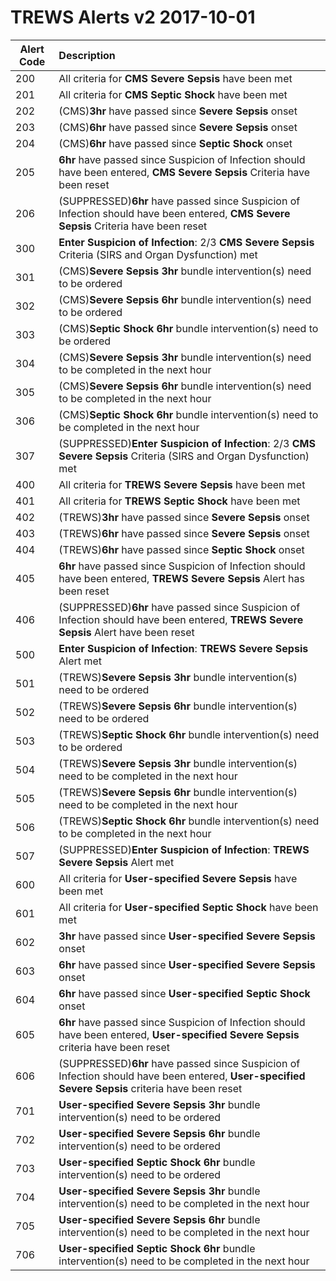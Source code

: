 TREWS Alerts v2 2017-10-01
==========================

| Alert Code | Description |
|------------|:------------|
| 200 | All criteria for **CMS Severe Sepsis** have been met|
| 201 | All criteria for **CMS Septic Shock** have been met|
| 202 | (CMS)**3hr** have passed since **Severe Sepsis** onset|
| 203 | (CMS)**6hr** have passed since **Severe Sepsis** onset|
| 204 | (CMS)**6hr** have passed since **Septic Shock** onset|
| 205 | **6hr** have passed since Suspicion of Infection should have been entered, **CMS Severe Sepsis** Criteria have been reset|
| 206 | (SUPPRESSED)**6hr** have passed since Suspicion of Infection should have been entered, **CMS Severe Sepsis** Criteria have been reset|
| 300 | **Enter Suspicion of Infection**: 2/3 **CMS Severe Sepsis** Criteria (SIRS and Organ Dysfunction) met|
| 301 | (CMS)**Severe Sepsis** **3hr** bundle intervention(s) need to be ordered|
| 302 | (CMS)**Severe Sepsis** **6hr** bundle intervention(s) need to be ordered|
| 303 | (CMS)**Septic Shock** **6hr** bundle intervention(s) need to be ordered|
| 304 | (CMS)**Severe Sepsis** **3hr** bundle intervention(s) need to be completed in the next hour|
| 305 | (CMS)**Severe Sepsis** **6hr** bundle intervention(s) need to be completed in the next hour|
| 306 | (CMS)**Septic Shock** **6hr** bundle intervention(s) need to be completed in the next hour|
| 307 | (SUPPRESSED)**Enter Suspicion of Infection**: 2/3 **CMS Severe Sepsis** Criteria (SIRS and Organ Dysfunction) met|
| 400 | All criteria for **TREWS Severe Sepsis** have been met|
| 401 | All criteria for **TREWS Septic Shock** have been met|
| 402 | (TREWS)**3hr** have passed since **Severe Sepsis** onset|
| 403 | (TREWS)**6hr** have passed since **Severe Sepsis** onset|
| 404 | (TREWS)**6hr** have passed since **Septic Shock** onset|
| 405 | **6hr** have passed since Suspicion of Infection should have been entered, **TREWS Severe Sepsis** Alert has been reset|
| 406 | (SUPPRESSED)**6hr** have passed since Suspicion of Infection should have been entered, **TREWS Severe Sepsis** Alert have been reset|
| 500 | **Enter Suspicion of Infection**: **TREWS Severe Sepsis** Alert met|
| 501 | (TREWS)**Severe Sepsis** **3hr** bundle intervention(s) need to be ordered|
| 502 | (TREWS)**Severe Sepsis** **6hr** bundle intervention(s) need to be ordered|
| 503 | (TREWS)**Septic Shock** **6hr** bundle intervention(s) need to be ordered|
| 504 | (TREWS)**Severe Sepsis** **3hr** bundle intervention(s) need to be completed in the next hour|
| 505 | (TREWS)**Severe Sepsis** **6hr** bundle intervention(s) need to be completed in the next hour|
| 506 | (TREWS)**Septic Shock** **6hr** bundle intervention(s) need to be completed in the next hour|
| 507 | (SUPPRESSED)**Enter Suspicion of Infection**: **TREWS Severe Sepsis** Alert met|
| 600 | All criteria for **User-specified Severe Sepsis** have been met|
| 601 | All criteria for **User-specified Septic Shock** have been met|
| 602 | **3hr** have passed since **User-specified Severe Sepsis** onset|
| 603 | **6hr** have passed since **User-specified Severe Sepsis** onset|
| 604 | **6hr** have passed since **User-specified Septic Shock** onset|
| 605 | **6hr** have passed since Suspicion of Infection should have been entered, **User-specified Severe Sepsis** criteria have been reset|
| 606 | (SUPPRESSED)**6hr** have passed since Suspicion of Infection should have been entered, **User-specified Severe Sepsis** criteria have been reset|
| 701 | **User-specified Severe Sepsis** **3hr** bundle intervention(s) need to be ordered|
| 702 | **User-specified Severe Sepsis** **6hr** bundle intervention(s) need to be ordered|
| 703 | **User-specified Septic Shock** **6hr** bundle intervention(s) need to be ordered|
| 704 | **User-specified Severe Sepsis** **3hr** bundle intervention(s) need to be completed in the next hour|
| 705 | **User-specified Severe Sepsis** **6hr** bundle intervention(s) need to be completed in the next hour|
| 706 | **User-specified Septic Shock** **6hr** bundle intervention(s) need to be completed in the next hour|